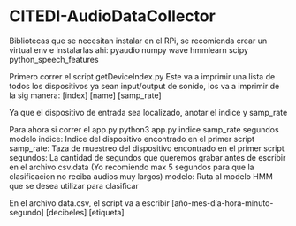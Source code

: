 # CITEDI-AudioDataCollector

Bibliotecas que se necesitan instalar en el RPi, se recomienda crear un virtual env e instalarlas ahi:
 pyaudio
 numpy
 wave
 hmmlearn
 scipy 
 python_speech_features
 
 Primero correr el script getDeviceIndex.py
 Este va a imprimir una lista de todos los dispositivos ya sean input/output de sonido, los va a imprimir de la sig manera:
 [index] [name] [samp_rate]
 
 Ya que el dispositivo de entrada sea localizado, anotar el indice y samp_rate
 
 Para ahora si correr el app.py
 python3 app.py indice samp_rate segundos modelo
 indice: Indice del dispositivo encontrado en el primer script
 samp_rate: Taza de muestreo del dispositivo encontrado en el primer script
 segundos: La cantidad de segundos que queremos grabar antes de escribir en el archivo csv.data 
 (Yo recomiendo max 5 segundos para que la clasificacion no reciba audios muy largos)
 modelo: Ruta al modelo HMM que se desea utilizar para clasificar
 
 En el archivo data.csv, el script va a escribir [año-mes-día-hora-minuto-segundo] [decibeles] [etiqueta]
 
 
 
